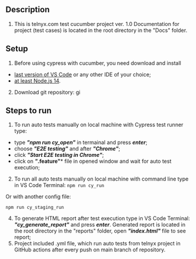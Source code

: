 ## Description 
1. This is telnyx.com test cucumber project ver. 1.0
Documentation for project (test cases) is located in the root directory in the "Docs" folder.

## Setup
1. Before using cypress with cucumber, you need download and install
- [last version of VS Code](https://code.visualstudio.com/) or any other IDE of your choice;
- [at least Node.js 14](https://nodejs.org/uk/download/).
2. Download git repository:
gi

## Steps to run
1. To run auto tests manually on local machine with Cypress test runner type:
- type ***"npm run cy_open"*** in termainal and press ***enter***;
- choose ***"E2E testing"*** and after ***"Chrome"***;
- click ***"Start E2E testing in Chrome"***;
- click on ***"*.feature"*** file in opened window and wait for auto test execution;


2. To run all auto tests manually on local machine with command line type in VS Code Terminal:
`npm run cy_run`

Or with another config file:
~~~
npm run cy_staging_run
~~~


4. To generate HTML report after test execution type in VS Code Terminal:
 ***"cy_generate_report"*** and press ***enter***. 
 Generated report is located in the root directory in the "reports" folder, open ***"index.html"*** file to see report;  
5. Project included .yml file, which run auto tests from telnyx project in GitHub actions after every push on main branch of repository.
